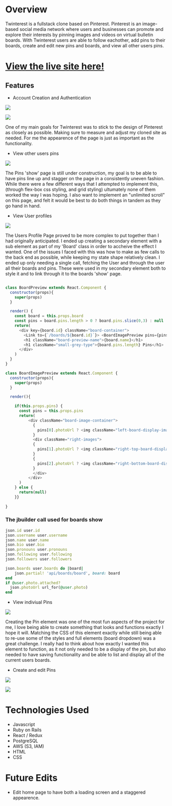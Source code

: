 # Overview 

Twinterest is a fullstack clone based on Pinterest. Pinterest is an image-based social media network where users and businesses can promote and explore their interests by pinning images and videos on virtual bulletin boards. With Twinterest users are able to follow eachother, add pins to their boards, create and edit new pins and boards, and view all other users pins. 

# [View the live site here!](https://tw1nterest.herokuapp.com/)

## Features 

- Account Creation and Authentication 

![](https://github.com/maisiejillbt/pinterest_clone/blob/0b71af5ffae54642c68ab1efbdfddf026ee68a30/app/assets/images/Screen%20Shot%202021-11-11%20at%209.02.10%20PM.png)

![](https://github.com/maisiejillbt/pinterest_clone/blob/afe085b04a5756e4dbfff5e601bf90c9471be592/app/assets/images/Screen%20Shot%202021-12-12%20at%202.27.17%20PM.png)

One of my main goals for Twinterest was to stick to the design of Pinterest as closely as possible. Making sure to measure and adjust my cloned site as needed. For me the appearence of the page is just as important as the functionality. 

- View other users pins 

![](https://github.com/maisiejillbt/pinterest_clone/blob/afe085b04a5756e4dbfff5e601bf90c9471be592/app/assets/images/twinHomepageSmall.gif)

The Pins 'show' page is still under construction, my goal is to be able to have pins line up and stagger on the page in a consistently uneven fashion. While there were a few different ways that I attempted to implement this, (through flex-box css styling, and grid styling) ultumately none of them worked the way I was hoping. I also want to implement an "unlimited scroll" on this page, and felt it would be best to do both things in tandem as they go hand in hand. 

- View User profiles 

![](https://github.com/maisiejillbt/pinterest_clone/blob/afe085b04a5756e4dbfff5e601bf90c9471be592/app/assets/images/Screen%20Shot%202021-12-12%20at%202.29.02%20PM.png)

The Users Profile Page proved to be more complex to put together than I had originally anticipated. I ended up creating a secondary element with a sub element as part of my 'Board' class in order to accheive the effect I wanted. One of the issues I faced with this was how to make as few calls to the back end as possible, while keeping my state shape relatively clean. I ended up only needing a single call, fetching the User and through the user all their boards and pins. These were used in my secondary element both to style it and to link through it to the boards 'show' page. 

```javascript 

class BoardPreview extends React.Component {
  constructor(props){
    super(props)
  }

  render() {
    const board = this.props.board
    const pins = board.pins.length > 0 ? board.pins.slice(0,3) : null
    return(
      <div key={board.id} className="board-container">
        <Link to={`/boards/${board.id}`}> <BoardImagePreview pins={pins}/> </Link>
        <h1 className="board-preview-name">{board.name}</h1>
        <h1 className="small-grey-type">{board.pins.length} Pins</h1>
      </div>
    )
  }
}

class BoardImagePreview extends React.Component {
  constructor(props){
    super(props)
  }

  render(){

    if(this.props.pins) {
      const pins = this.props.pins
      return(
          <div className="board-image-container">
            {
              pins[0].photoUrl ? <img className="left-board-display-image" src={pins[0].photoUrl} /> : <h1 className="left-board-display-image">Photo goes here</h1>
            }
            <div className="right-images">
            {
              pins[1].photoUrl ? <img className="right-top-board-display-image" src={pins[1].photoUrl} /> : <h1 className="right-top-board-display-image">Photo goes here</h1>
            }
            {
              pins[2].photoUrl ? <img className="right-bottom-board-display-image" src={pins[2].photoUrl} /> : <h1 className="right-bottom-board-display-image">Photo goes here</h1>
            }
            </div>
          </div>
      )
    } else {
      return(null)
    }}
  
}

```
### The jbuilder call used for boards show 

``` ruby 
json.id user.id
json.username user.username 
json.name user.name 
json.bio user.bio 
json.pronouns user.pronouns
json.following user.following
json.followers user.followers

json.boards user.boards do |board|
    json.partial! 'api/boards/board', board: board
end
if @user.photo.attached?
  json.photoUrl url_for(@user.photo)
end

```


- View indiviual Pins 

![](https://github.com/maisiejillbt/pinterest_clone/blob/073475c786fe1021c83b7f1f18ca2ad201d56d20/app/assets/images/Screen%20Shot%202021-11-11%20at%209.08.17%20PM.png)

Creating the Pin element was one of the most fun aspects of the project for me, I love being able to create something that looks and functions exactly I hope it will. Matching the CSS of this element exactly while still being able to re-use some of the styles and full elements (board dropdown) was a great challenge. I really had to think about how exactly I wanted this element to function, as it not only needed to be a display of the pin, but also needed to have saving functionality and be able to list and display all of the current users boards. 

- Create and edit Pins 

![](https://github.com/maisiejillbt/pinterest_clone/blob/073475c786fe1021c83b7f1f18ca2ad201d56d20/app/assets/images/Screen%20Shot%202021-11-11%20at%209.03.51%20PM.png)

![](https://github.com/maisiejillbt/pinterest_clone/blob/073475c786fe1021c83b7f1f18ca2ad201d56d20/app/assets/images/Screen%20Shot%202021-11-11%20at%209.04.12%20PM.png)


# Technologies Used 

  - Javascript
  - Ruby on Rails
  - React / Redux
  - PostgreSQL
  - AWS (S3, IAM)
  - HTML 
  - CSS


# Future Edits 

  - Edit home page to have both a loading screen and a staggered appearence. 
